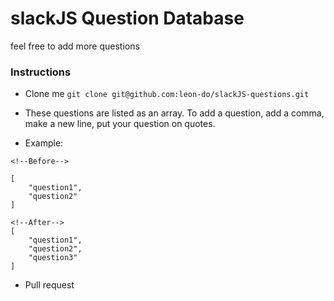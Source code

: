 <h1> slackJS Question Database </h1>

feel free to add more questions

<h3> Instructions </h3>

- Clone me
`git clone git@github.com:leon-do/slackJS-questions.git`


- These questions are listed as an array. To add a question, add a comma, make a new line, put your question on quotes.

- Example:
```
<!--Before-->

[
    "question1",
    "question2"
]

<!--After-->
[
    "question1",
    "question2",
    "question3"
]
```

- Pull request
